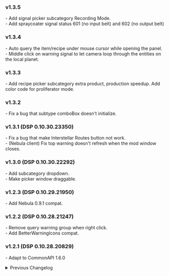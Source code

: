 ### v1.3.5
\- Add signal picker subcategory Recording Mode.  
\- Add spraycoater signal status 601 (no input belt) and 602 (no output belt)  

### v1.3.4
\- Auto query the item/recipe under mouse cursor while opening the panel.  
\- Middle click on warning signal to let camera loop through the entities on the local planet.  

### v1.3.3 
\- Add recipe picker subcategory extra product, production speedup. Add color code for proliferator mode.  

### v1.3.2 
\- Fix a bug that subtype comboBox doesn't initialize.  

### v1.3.1 (DSP 0.10.30.23350)
\- Fix a bug that make Interstellar Routes button not work.  
\- (Nebula client) Fix top warning doesn't refresh when the mod window closes.  

### v1.3.0 (DSP 0.10.30.22292)
\- Add subcategory dropdown.  
\- Make picker window draggable.  

### v1.2.3 (DSP 0.10.29.21950)  
\- Add Nebula 0.9.1 compat.  

### v1.2.2 (DSP 0.10.28.21247)  
\- Remove query warning group when right click.  
\- Add BetterWarningIcons compat.  

### v1.2.1 (DSP 0.10.28.20829)  
\- Adapt to CommonAPI 1.6.0  

<details>
<summary>Previous Changelog</summary>

### v1.2.0 (DSP 0.9.27.15466)
\- Add Auto Clear Query.  
\- Matrix production is now searchable.  
\- Add DSPMoreRecipes, GenesisBook compat.  
\- Add Chinese translation.  

### v1.1.0
\- Show power status.  
\- Show all count in picker window.  
\- Remove warning when the entity destroyed.  
\- Fix blank warning.  

### v1.0.1 
\- Fix mod dependency error.  
\- Fix incorrect planet when searching by warning.  

### v1.0.0
\- Initial release. (DSP 0.9.27.15033)  

</details>